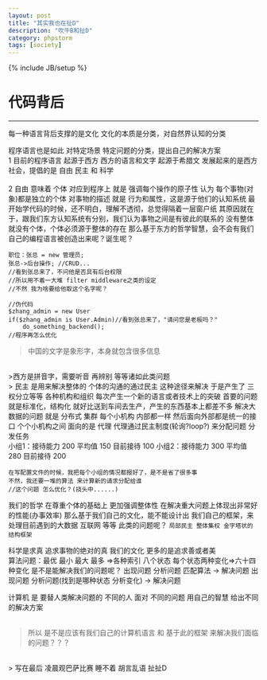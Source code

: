 ```yaml
---
layout: post
title: "其实我也在扯D"
description: "吹牛B和扯D"
category: phpstorm
tags: [society]
---
```

{% include JB/setup %}
# 代码背后
---
>
每一种语言背后支撑的是文化
文化的本质是分类，对自然界认知的分类

程序语言也是如此
对特定场景 特定问题的分类，提出自己的解决方案  
1
目前的程序语言 起源于西方
西方的语言和文字 起源于希腊文 
发展起来的是西方社会，提倡的是 自由 民主 和 科学  
<br>
2
自由 意味着 个体 对应到程序上 就是 强调每个操作的原子性 
认为 每个事物(对象)都是独立的个体
对事物的描述 就是 行为和属性，这是源于他们的认知系统
最开始学代码的时候，还不明白，理解不透彻，总觉得隔着一层窗户纸
其原因就在于，跟我们东方认知系统有分别，我们认为事物之间是有彼此的联系的
没有整体 就没有个体，个体必须源于整体的存在
那么基于东方的哲学智慧，会不会有我们自己的编程语言被创造出来呢？诞生呢？

    职位：张总 = new 管理员;
    张总->后台操作; //CRUD...
    //看到张总来了，不问他是否具有后台权限 
    //所以用不着一大堆 filter middleware之类的设定
    //不然 我为啥要给他取这个名字呢？

    //伪代码
    $zhang_admin = new User
    if($zhang_admin is User.Admin)//看到张总来了，"请问您是老板吗？"
        do_something_backend();
    //程序再怎么优化 

  
>中国的文字是象形字，本身就包含很多信息
<br>
>西方是拼音字，需要听音 再辨别
等等诸如此类问题
<br>  
>
民主 是用来解决整体的 个体的沟通的通过民主 这种途径来解决 于是产生了
三权分立等等 各种机构和组织 每次产生一个新的语言或者技术上的突破
首要的问题就是标准化，结构化 就好比送到车间去生产，产生的东西基本上都差不多
解决大数据的问题 就是 分布式 集群 每个小机构 内部都一样 然后面向外部都是统一的接口
个个小机构之间 面向的是 代理 代理通过民主制度(轮询?loop?) 来分配问题 分发任务
<br>
    小组1：接待能力 200 平均值 150 目前接待 100
    小组2：接待能力 300 平均值 280 目前接待 200

    在写配置文件的时候，我把每个小组的情况都报好了，是不是省了很多事
    不然，我还要一堆的算法 来计算新的请求分配给谁
    //这个问题 怎么优化？(挠头中......)

  
    

我们的哲学 在尊重个体的基础上 更加强调整体性 在解决重大问题上体现出非常好的性能(办事效率)
那么基于我们自己的文化，能不能设计出 我们自己的框架，来处理目前遇到的大数据 互联网 等等
此类的问题呢？
`局部民主 整体集权 金字塔状的结构框架`

>
科学是求真 追求事物的绝对的真
我们的文化 更多的是追求善或者美
<br>
    算法问题：最优 最小 最大 最多 =>各种索引
    八个状态 每个状态两种变化=>六十四种变化 是不是能解决我们的问题呢？
    出现问题 分析问题 匹配算法 -> 解决问题
    出现问题 分析问题(找到是哪种状态 分析变化) -> 解决问题
<br>
>
计算机 是 要替人类解决问题的
不同的人 面对 不同的问题 用自己的智慧 给出不同的解决方案  
<br>
>所以 是不是应该有我们自己的计算机语言 和 基于此的框架
来解决我们面临的问题？？？
<br> 
>
写在最后
凌晨观巴萨比赛 睡不着 胡言乱语 扯扯D  